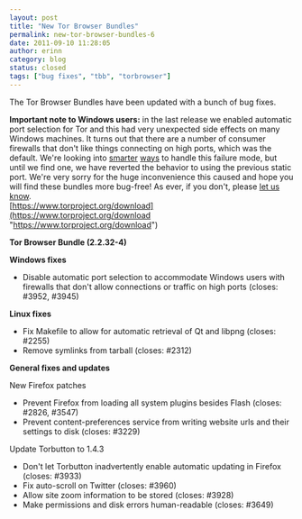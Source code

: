 ```yaml
---
layout: post
title: "New Tor Browser Bundles"
permalink: new-tor-browser-bundles-6
date: 2011-09-10 11:28:05
author: erinn
category: blog
status: closed
tags: ["bug fixes", "tbb", "torbrowser"]
---
```


The Tor Browser Bundles have been updated with a bunch of bug fixes.

**Important note to Windows users:** in the last release we enabled automatic port selection for Tor and this had very unexpected side effects on many Windows machines. It turns out that there are a number of consumer firewalls that don't like things connecting on high ports, which was the default. We're looking into [smarter](https://trac.torproject.org/projects/tor/ticket/3943) [ways](https://trac.torproject.org/projects/tor/ticket/3948) to handle this failure mode, but until we find one, we have reverted the behavior to using the previous static port. We're very sorry for the huge inconvenience this caused and hope you will find these bundles more bug-free! As ever, if you don't, please [let us know](https://trac.torproject.org/).  
 [https://www.torproject.org/download](https://www.torproject.org/download "https://www.torproject.org/download")

**Tor Browser Bundle (2.2.32-4)**

**Windows fixes**

-   Disable automatic port selection to accommodate Windows users with  
     firewalls that don't allow connections or traffic on high ports (closes: \#3952, \#3945)

**Linux fixes**

-   Fix Makefile to allow for automatic retrieval of Qt and libpng (closes: \#2255)
-   Remove symlinks from tarball (closes: \#2312)

**General fixes and updates**

New Firefox patches

-   Prevent Firefox from loading all system plugins besides Flash (closes: \#2826, \#3547)
-   Prevent content-preferences service from writing website urls and their settings to disk (closes: \#3229)

Update Torbutton to 1.4.3

-   Don't let Torbutton inadvertently enable automatic updating in Firefox (closes: \#3933)
-   Fix auto-scroll on Twitter (closes: \#3960)
-   Allow site zoom information to be stored (closes: \#3928)
-   Make permissions and disk errors human-readable (closes: \#3649)

